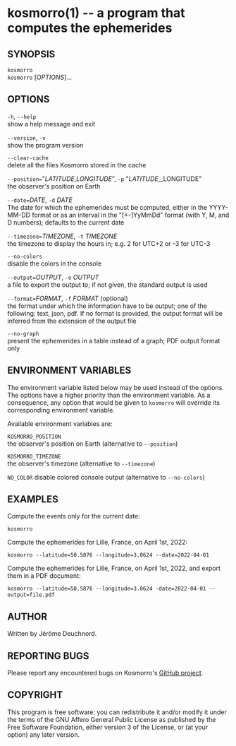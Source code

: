 # kosmorro(1) -- a program that computes the ephemerides

## SYNOPSIS

`kosmorro`  
`kosmorro` [_OPTIONS_]...

## OPTIONS

`-h`, `--help`  
    show a help message and exit

`--version`, `-v`  
    show the program version

`--clear-cache`  
    delete all the files Kosmorro stored in the cache

`--position=`"_LATITUDE_,_LONGITUDE_", `-p` "_LATITUDE_,_LONGITUDE"  
    the observer's position on Earth

`--date=`_DATE_, `-d` _DATE_  
    The date for which the ephemerides must be computed, either in the YYYY-MM-DD format or as an interval in the "[+-]YyMmDd" format (with Y, M, and D numbers); defaults to the current date

`--timezone=`_TIMEZONE_, `-t` _TIMEZONE_  
    the timezone to display the hours in; e.g. 2 for UTC+2 or -3 for UTC-3

`--no-colors`  
    disable the colors in the console

`--output=`_OUTPUT_, `-o` _OUTPUT_  
    a file to export the output to; if not given, the standard output is used

`--format=`_FORMAT_, `-f` _FORMAT_ (optional)  
    the format under which the information have to be output; one of the following: text, json, pdf. If no format is provided, the output format will be inferred from the extension of the output file

`--no-graph`  
    present the ephemerides in a table instead of a graph; PDF output format only

## ENVIRONMENT VARIABLES

The environment variable listed below may be used instead of the options.
The options have a higher priority than the environment variable.
As a consequence, any option that would be given to `kosmorro` will override its corresponding environment variable.

Available environment variables are:

`KOSMORRO_POSITION`  
    the observer's position on Earth (alternative to `--position`)
    
`KOSMORRO_TIMEZONE`  
    the observer's timezone (alternative to `--timezone`)

`NO_COLOR`
    disable colored console output (alternative to `--no-colors`)

## EXAMPLES

Compute the events only for the current date:

```
kosmorro
```

Compute the ephemerides for Lille, France, on April 1st, 2022:

```
kosmorro --latitude=50.5876 --longitude=3.0624 --date=2022-04-01
```

Compute the ephemerides for Lille, France, on April 1st, 2022, and export them in a PDF document:

```
kosmorro --latitude=50.5876 --longitude=3.0624 -date=2022-04-01 --output=file.pdf
```

## AUTHOR

Written by Jérôme Deuchnord.

## REPORTING BUGS

Please report any encountered bugs on Kosmorro's [GitHub project](https://github.com/Deuchnord/kosmorro).

## COPYRIGHT

This program is free software: you can redistribute it and/or modify it under the terms of the GNU Affero General Public License as published by the Free Software Foundation, either version 3 of the License, or (at your option) any later version.

